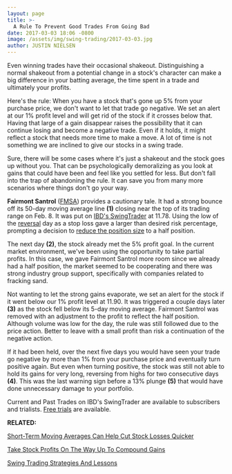 ```yaml
---
layout: page
title: >-
  A Rule To Prevent Good Trades From Going Bad
date: 2017-03-03 18:06 -0800
image: /assets/img/swing-trading/2017-03-03.jpg
author: JUSTIN NIELSEN
---
```






Even winning trades have their occasional shakeout. Distinguishing a normal shakeout from a potential change in a stock's character can make a big difference in your batting average, the time spent in a trade and ultimately your profits.


Here's the rule: When you have a stock that's gone up 5% from your purchase price, we don't want to let that trade go negative. We set an alert at our 1% profit level and will get rid of the stock if it crosses below that. Having that large of a gain disappear raises the possibility that it can continue losing and become a negative trade. Even if it holds, it might reflect a stock that needs more time to make a move. A lot of time is not something we are inclined to give our stocks in a swing trade.


Sure, there will be some cases where it's just a shakeout and the stock goes up without you. That can be psychologically demoralizing as you look at gains that could have been and feel like you settled for less. But don't fall into the trap of abandoning the rule. It can save you from many more scenarios where things don't go your way.


**Fairmont Santrol** ([FMSA](https://research.investors.com/quote.aspx?symbol=FMSA)) provides a cautionary tale. It had a strong bounce off its 50-day moving average line **(1)** closing near the top of its trading range on Feb. 8. It was put on [IBD's SwingTrader](http://shop.investors.com/offer/splashresponsive.aspx?id=SwingTrader&src=A011LPH) at 11.78. Using the low of the [reversal](https://www.investors.com/research/swing-trading/buying-early-but-buying-smart-with-stock-reversals/) day as a stop loss gave a larger than desired risk percentage, prompting a decision to [reduce the position size](https://www.investors.com/research/swing-trading/position-size-can-help-balance-risk-and-reward/) to a half position.


The next day **(2)**, the stock already met the 5% profit goal. In the current market environment, we've been using the opportunity to take partial profits. In this case, we gave Fairmont Santrol more room since we already had a half position, the market seemed to be cooperating and there was strong industry group support, specifically with companies related to fracking sand.


Not wanting to let the strong gains evaporate, we set an alert for the stock if it went below our 1% profit level at 11.90. It was triggered a couple days later **(3)** as the stock fell below its 5-day moving average. Fairmont Santrol was removed with an adjustment to the profit to reflect the half position. Although volume was low for the day, the rule was still followed due to the price action. Better to leave with a small profit than risk a continuation of the negative action.


If it had been held, over the next five days you would have seen your trade go negative by more than 1% from your purchase price and eventually turn positive again. But even when turning positive, the stock was still not able to hold its gains for very long, reversing from highs for two consecutive days **(4)**. This was the last warning sign before a 13% plunge **(5)** that would have done unnecessary damage to your portfolio.


Current and Past Trades on IBD's SwingTrader are available to subscribers and trialists. [Free trials](http://shop.investors.com/offer/splashresponsive.aspx?id=SwingTrader&src=A011LPH) are available.


**RELATED:**


[Short-Term Moving Averages Can Help Cut Stock Losses Quicker](https://www.investors.com/research/swing-trading/short-term-moving-averages-can-help-cut-stock-losses-quicker/)


[Take Stock Profits On The Way Up To Compound Gains](https://www.investors.com/research/swing-trading/short-term-moving-averages-can-help-cut-stock-losses-quicker/)


[Swing Trading Strategies And Lessons](https://www.investors.com/ibd-university/swing-trading/)




